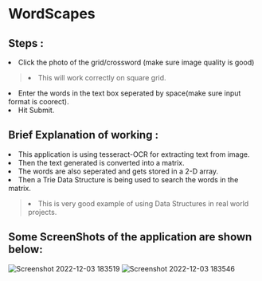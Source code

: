 # WordScapes
<h2> Steps :</h2>

<li> Click the photo of the grid/crossword (make sure image quality is good)
  
><li> This will work correctly on square grid.
<li> Enter the words in the text box seperated by space(make sure input format is coorect).
<li> Hit Submit.
  
<h2>Brief Explanation of working : </h2>
<li> This application is using tesseract-OCR for extracting text from image.
<li> Then the text generated is converted into a matrix.
<li> The words are also seperated and gets stored in a 2-D array.
<li> Then a Trie Data Structure is being used to search the words in the matrix.  
  
><li> This is very good example of using Data Structures in real world projects.
  
  <h2> Some ScreenShots of the application are shown below: </h2>
  
  
![Screenshot 2022-12-03 183519](https://user-images.githubusercontent.com/77826715/205442344-3245ac31-bb27-441f-84d7-fec5f4116ef3.png)
![Screenshot 2022-12-03 183546](https://user-images.githubusercontent.com/77826715/205442347-8d2728df-dcaf-49cc-9fd9-4f1bd913b969.png)
